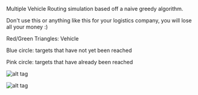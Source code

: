 Multiple Vehicle Routing simulation based off a naive greedy algorithm.

Don't use this or anything like this for your logistics company, you will lose all your money :)

Red/Green Triangles: Vehicle

Blue circle: targets that have not yet been reached

Pink circle: targets that have already been reached


![alt tag](http://i.imgur.com/GSr9fXI.gif)

![alt tag](http://i.imgur.com/K3zUd0V.gif)

